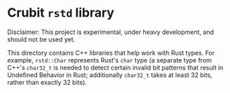 # Crubit `rstd` library

Disclaimer: This project is experimental, under heavy development, and should
not be used yet.

This directory contains C++ libraries that help work with Rust types.  For
example, `rstd::Char` represents Rust's `char` type (a separate type from
C++'s `char32_t` is needed to detect certain invalid bit patterns that
result in Undefined Behavior in Rust;  additionally `char32_t` takes
at least 32 bits, rather than exactly 32 bits).

